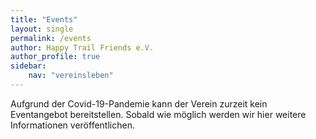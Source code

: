 ```yaml
---
title: "Events"
layout: single
permalink: /events
author: Happy Trail Friends e.V.
author_profile: true
sidebar:
    nav: "vereinsleben"
---
```


Aufgrund der Covid-19-Pandemie kann der Verein zurzeit kein Eventangebot bereitstellen. Sobald wie möglich werden wir hier weitere Informationen veröffentlichen.